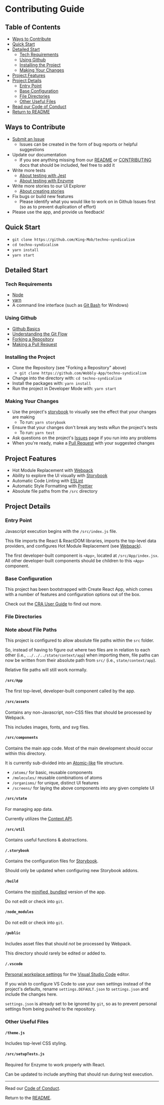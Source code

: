 # Contributing Guide

## Table of Contents

* [Ways to Contribute](#ways-to-contribute)
* [Quick Start](#quick-start)
* [Detailed Start](#detailed-start)
  * [Tech Requirements](#tech-requirements)
  * [Using Github](#using-github)
  * [Installing the Project](#installing-the-project)
  * [Making Your Changes](#making-your-changes)
* [Project Features](#project-features)
* [Project Details](#project-details)
  * [Entry Point](#entry-point)
  * [Base Configuration](#base-configuration)
  * [File Directories](#file-directories)
  * [Other Useful Files](#other-useful-files)
* [Read our Code of Conduct](CODE-OF-CONDUCT.md)
* [Return to README](README.md)

## Ways to Contribute

* [Submit an Issue](https://github.com/King-Mob/techno-syndicalism/issues)
  * Issues can be created in the form of bug reports or helpful suggestions
* Update our documentation
  * If you see anything missing from our [README](README.md) or [CONTRIBUTING](CONTRIBUTING.md) docs that should be included, feel free to add it
* Write more tests
  * [About testing with Jest](https://facebook.github.io/jest/)
  * [About testing with Enzyme](https://github.com/airbnb/enzyme)
* Write more stories to our UI Explorer
  * [About creating stories](https://storybook.js.org/)
* Fix bugs or build new features
  * Please identify what you would like to work on in Github Issues first (so as to prevent duplication of effort)
* Please use the app, and provide us feedback!

## Quick Start

* `git clone https://github.com/King-Mob/techno-syndicalism`
* `cd techno-syndicalism`
* `yarn install`
* `yarn start`

## Detailed Start

### Tech Requirements

* [Node](https://nodejs.org/en/download/)
* [yarn](https://yarnpkg.com/en/docs/install)
* A command line interface (such as [Git Bash](https://git-scm.com/downloads) for Windows)

### Using Github

* [Github Basics](https://guides.github.com/activities/hello-world/)
* [Understanding the Git Flow](https://guides.github.com/introduction/flow/)
* [Forking a Repository](https://guides.github.com/activities/forking/)
* [Making a Pull Request](https://yangsu.github.io/pull-request-tutorial/)

### Installing the Project

* Clone the Repository (see "Forking a Repository" above)
  * `git clone https://github.com/Wobbly-App/techno-syndicalism`
* Change into the directory with: `cd techno-syndicalism`
* Install the packages with: `yarn install`
* Run the project in Developer Mode with: `yarn start`

### Making Your Changes

* Use the project's [storybook](https://github.com/storybooks/storybook) to visually see the effect that your changes are making
  * To run: `yarn storybook`
* Ensure that your changes don't break any tests wRun the project's tests
  * To run: `yarn test`
* Ask questions on the project's [Issues](https://github.com/King-Mob/techno-syndicalism/issues) page if you run into any problems
* When you're ready, make a [Pull Request](https://yangsu.github.io/pull-request-tutorial) with your suggested changes

## Project Features

* Hot Module Replacement with [Webpack](https://webpack.js.org/concepts/hot-module-replacement/)
* Ability to explore the UI visually with [Storybook](https://github.com/storybooks/storybook)
* Automatic Code Linting with [ESLint](https://eslint.org/)
* Automatic Style Formatting with [Prettier](https://github.com/prettier/prettier)
* Absolute file paths from the `/src` directory

## Project Details

### Entry Point

Javascript execution begins with the `/src/index.js` file.

This file imports the React & ReactDOM libraries, imports the top-level data providers, and configures Hot Module Replacement (see [Webpack](https://webpack.js.org/concepts/hot-module-replacement/)).

The first developer-built component is `<App>`, located at `/src/App/index.jsx`. All other developer-built components should be children to this `<App>` component.

### Base Configuration

This project has been bootstrapped with Create React App, which comes with a number of features and configuration options out of the box.

Check out the [CRA User Guide](https://github.com/facebook/create-react-app/blob/master/packages/react-scripts/template/README.md) to find out more.

### File Directories

### Note about File Paths

This project is configured to allow absolute file paths within the `src` folder.

So, instead of having to figure out where two files are in relation to each other (i.e., `../../../state/context/app`) when importing them, file paths can now be written from their absolute path from `src/` (i.e., `state/context/app`).

Relative file paths will still work normally.

#### `/src/App`

The first top-level, developer-built component called by the app.

#### `/src/assets`

Contains any non-Javascript, non-CSS files that should be processed by Webpack.

This includes images, fonts, and svg files.

#### `/src/components`

Contains the main app code. Most of the main development should occur within this directory.

It is currently sub-divided into an [Atomic-like](http://bradfrost.com/blog/post/atomic-web-design/) file structure.

* `/atoms/` for basic, reusable components
* `/molecules/` reusable combinations of atoms
* `/organisms/` for unique, distinct UI features
* `/screens/` for laying the above components into any given complete UI

#### `/src/state`

For managing app data.

Currently utilizes the [Context API](https://reactjs.org/docs/context.html).

#### `/src/util`

Contains useful functions & abstractions.

#### `/.storybook`

Contains the configuration files for [Storybook](https://storybook.js.org/).

Should only be updated when configuring new Storybook addons.

#### `/build`

Contains the [minified, bundled](https://github.com/facebook/create-react-app/blob/master/packages/react-scripts/template/README.md#npm-run-build) version of the app.

Do not edit or check into `git`.

#### `/node_modules`

Do not edit or check into `git`.

#### `/public`

Includes asset files that should _not_ be processed by Webpack.

This directory should rarely be edited or added to.

#### `/.vscode`

[Personal workplace settings](https://code.visualstudio.com/docs/getstarted/settings) for the [Visual Studio Code](https://code.visualstudio.com/) editor.

If you wish to configure VS Code to use your own settings instead of the project's defaults, rename `settings.DEFAULT.json` to `settings.json` and include the changes here.

`settings.json` is already set to be ignored by `git`, so as to prevent personal settings from being pushed to the repository.

### Other Useful Files

#### `/theme.js`

Includes top-level CSS styling.

#### `/src/setupTests.js`

Required for Enzyme to work properly with React.

Can be updated to include anything that should run during test execution.

---

Read our [Code of Conduct](CODE-OF-CONDUCT.md).

Return to the [README](README.md).
